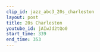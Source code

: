 ```yaml
---
clip_id: jazz_abc3_20s_charleston
layout: post
title: 20s Charleston
youtube_id: jAIwJd2tQo0
start_time: 339
end_time: 353
---
```


